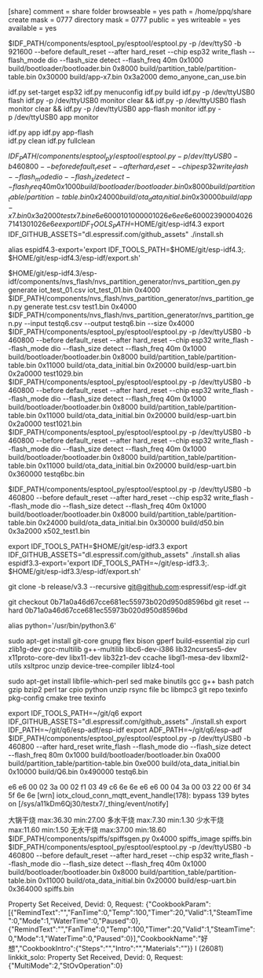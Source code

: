 [share]
   comment = share folder
   browseable = yes
   path = /home/ppq/share
   create mask = 0777
   directory mask = 0777
   public = yes
   writeable = yes
   available = yes
   
   
$IDF_PATH/components/esptool_py/esptool/esptool.py -p /dev/ttyS0 -b 921600 --before default_reset --after hard_reset --chip esp32  write_flash --flash_mode dio --flash_size detect --flash_freq 40m 0x1000 build/bootloader/bootloader.bin 0x8000 build/partition_table/partition-table.bin 0x30000 build/app-x7.bin 0x3a2000 demo_anyone_can_use.bin

idf.py set-target esp32
idf.py menuconfig
idf.py build
idf.py -p /dev/ttyUSB0 flash
idf.py -p /dev/ttyUSB0 monitor
clear && idf.py -p /dev/ttyUSB0 flash monitor
clear && idf.py -p /dev/ttyUSB0 app-flash monitor
idf.py -p /dev/ttyUSB0 app monitor

idf.py app
idf.py app-flash  
idf.py clean
idf.py fullclean

$IDF_PATH/components/esptool_py/esptool/esptool.py -p /dev/ttyUSB0 -b 460800 --before default_reset --after hard_reset --chip esp32  write_flash --flash_mode dio --flash_size detect --flash_freq 40m 0x1000 build/bootloader/bootloader.bin 0x8000 build/partition_table/partition-table.bin 0x24000 build/ota_data_initial.bin 0x30000 build/app-x7.bin 0x3a2000 testx7.bin
e6 e6 00 01 01 00 00 01 02 6e 6e
e6 e6 00 02 39 00 04 02 67 14 13 01 02 6e 6e
export IDF_TOOLS_PATH=$HOME/git/esp-idf4.3
export IDF_GITHUB_ASSETS="dl.espressif.com/github_assets"
./install.sh

alias espidf4.3-export='export IDF_TOOLS_PATH=$HOME/git/esp-idf4.3;. $HOME/git/esp-idf4.3/esp-idf/export.sh'

$HOME/git/esp-idf4.3/esp-idf/components/nvs_flash/nvs_partition_generator/nvs_partition_gen.py generate iot_test_01.csv iot_test_01.bin 0x4000
$IDF_PATH/components/nvs_flash/nvs_partition_generator/nvs_partition_gen.py generate test.csv test1.bin 0x4000
$IDF_PATH/components/nvs_flash/nvs_partition_generator/nvs_partition_gen.py --input testq6.csv --output testq6.bin --size 0x4000
$IDF_PATH/components/esptool_py/esptool/esptool.py -p /dev/ttyUSB0 -b 460800 --before default_reset --after hard_reset --chip esp32  write_flash --flash_mode dio --flash_size detect --flash_freq 40m 0x1000 build/bootloader/bootloader.bin 0x8000 build/partition_table/partition-table.bin 0x11000 build/ota_data_initial.bin 0x20000 build/esp-uart.bin 0x2a0000 test1029.bin
$IDF_PATH/components/esptool_py/esptool/esptool.py -p /dev/ttyUSB0 -b 460800 --before default_reset --after hard_reset --chip esp32  write_flash --flash_mode dio --flash_size detect --flash_freq 40m 0x1000 build/bootloader/bootloader.bin 0x8000 build/partition_table/partition-table.bin 0x11000 build/ota_data_initial.bin 0x20000 build/esp-uart.bin 0x2a0000 test1021.bin
$IDF_PATH/components/esptool_py/esptool/esptool.py -p /dev/ttyUSB0 -b 460800 --before default_reset --after hard_reset --chip esp32  write_flash --flash_mode dio --flash_size detect --flash_freq 40m 0x1000 build/bootloader/bootloader.bin 0x8000 build/partition_table/partition-table.bin 0x11000 build/ota_data_initial.bin 0x20000 build/esp-uart.bin 0x360000 testq6bc.bin


$IDF_PATH/components/esptool_py/esptool/esptool.py -p /dev/ttyUSB0 -b 460800 --before default_reset --after hard_reset --chip esp32  write_flash --flash_mode dio --flash_size detect --flash_freq 40m 0x1000 build/bootloader/bootloader.bin 0x8000 build/partition_table/partition-table.bin 0x24000 build/ota_data_initial.bin 0x30000 build/d50.bin 0x3a2000 x502_test1.bin


export IDF_TOOLS_PATH=$HOME/git/esp-idf3.3
export IDF_GITHUB_ASSETS="dl.espressif.com/github_assets"
./install.sh
alias espidf3.3-export='export IDF_TOOLS_PATH=~/git/esp-idf3.3;. $HOME/git/esp-idf3.3/esp-idf/export.sh'

git clone -b release/v3.3 --recursive git@github.com:espressif/esp-idf.git

git checkout 0b71a0a46d67cce681ec55973b020d950d8596bd
git reset --hard 0b71a0a46d67cce681ec55973b020d950d8596bd

alias python='/usr/bin/python3.6'



sudo apt-get install git-core gnupg flex bison gperf build-essential zip curl zlib1g-dev gcc-multilib g++-multilib libc6-dev-i386 lib32ncurses5-dev x11proto-core-dev libx11-dev lib32z1-dev ccache libgl1-mesa-dev libxml2-utils xsltproc unzip device-tree-compiler liblz4-tool

sudo apt-get install libfile-which-perl sed make binutils gcc g++ bash patch gzip bzip2 perl tar cpio python unzip rsync file bc libmpc3 git repo texinfo pkg-config cmake tree texinfo

export IDF_TOOLS_PATH=~/git/q6
export IDF_GITHUB_ASSETS="dl.espressif.com/github_assets"
./install.sh
export IDF_PATH=~/git/q6/esp-adf/esp-idf
export ADF_PATH=~/git/q6/esp-adf
$IDF_PATH/components/esptool_py/esptool/esptool.py -p  /dev/ttyUSB0 -b 460800 --after hard_reset write_flash --flash_mode dio --flash_size detect --flash_freq 80m 0x1000 build/bootloader/bootloader.bin 0xa000 build/partition_table/partition-table.bin 0xe000 build/ota_data_initial.bin 0x10000 build/Q6.bin 0x490000 testq6.bin

e6 e6 00 02 3a 00 02 f1  03 49 c6 6e 6e 
e6 e6 00 04 3a 00 03 22  00 6f 34 5f 6e 6e
[wrn] iotx_cloud_conn_mqtt_event_handle(178): bypass 139 bytes on [/sys/a11kDm6Qj30/testx7/_thing/event/notify]

大锅干烧 max:36.30 min:27.00
多水干烧 max:7.30 min:1.30
少水干烧 max:11.60 min:1.50
无水干烧 max:37.00 min:18.60
$IDF_PATH/components/spiffs/spiffsgen.py 0x4000 spiffs_image spiffs.bin 
$IDF_PATH/components/esptool_py/esptool/esptool.py -p /dev/ttyUSB0 -b 460800 --before default_reset --after hard_reset --chip esp32  write_flash --flash_mode dio --flash_size detect --flash_freq 40m 0x1000 build/bootloader/bootloader.bin 0x8000 build/partition_table/partition-table.bin 0x11000 build/ota_data_initial.bin 0x20000 build/esp-uart.bin 0x364000 spiffs.bin

Property Set Received, Devid: 0, Request: {"CookbookParam":[{"RemindText":"","FanTime":0,"Temp":100,"Timer":20,"Valid":1,"SteamTime":0,"Mode":1,"WaterTime":0,"Paused":0},{"RemindText":"","FanTime":0,"Temp":100,"Timer":20,"Valid":1,"SteamTime":0,"Mode":1,"WaterTime":0,"Paused":0}],"CookbookName":"好想","CookbookIntro":{"Steps":"","Intro":"","Materials":""}}
I (26081) linkkit_solo: Property Set Received, Devid: 0, Request: {"MultiMode":2,"StOvOperation":0}
